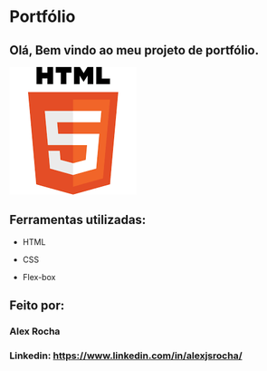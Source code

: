 

# Portfólio 
## Olá, Bem vindo ao meu projeto de portfólio.

![image](https://github.com/AllexRocha/html/blob/3fb13434d2fc2f7d50db4d3489c4bf88a0949f7d/assets/imagem.png)

## Ferramentas utilizadas:

* HTML

* CSS

* Flex-box

## Feito por:

### Alex Rocha

### Linkedin: https://www.linkedin.com/in/alexjsrocha/
